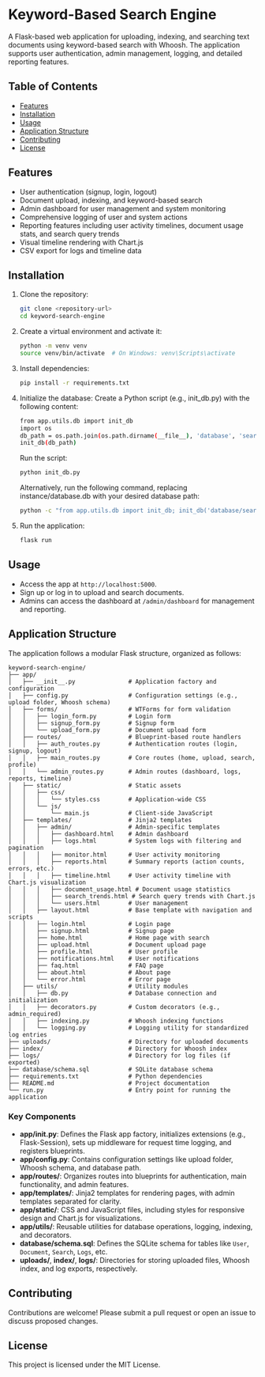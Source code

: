 # Keyword-Based Search Engine

A Flask-based web application for uploading, indexing, and searching text documents using keyword-based search with Whoosh. The application supports user authentication, admin management, logging, and detailed reporting features.

## Table of Contents
- [Features](#features)
- [Installation](#installation)
- [Usage](#usage)
- [Application Structure](#application-structure)
- [Contributing](#contributing)
- [License](#license)

## Features
- User authentication (signup, login, logout)
- Document upload, indexing, and keyword-based search
- Admin dashboard for user management and system monitoring
- Comprehensive logging of user and system actions
- Reporting features including user activity timelines, document usage stats, and search query trends
- Visual timeline rendering with Chart.js
- CSV export for logs and timeline data

## Installation
1. Clone the repository:
   ```bash
   git clone <repository-url>
   cd keyword-search-engine
   ```
2. Create a virtual environment and activate it:
   ```bash
   python -m venv venv
   source venv/bin/activate  # On Windows: venv\Scripts\activate
   ```
3. Install dependencies:
   ```bash
   pip install -r requirements.txt
   ```
4. Initialize the database: Create a Python script (e.g., init_db.py) with the following content:
   ```bash
   from app.utils.db import init_db
   import os
   db_path = os.path.join(os.path.dirname(__file__), 'database', 'search_engine.db')
   init_db(db_path)
   ```
   Run the script:
   ```bash
   python init_db.py
   ```
   Alternatively, run the following command, replacing instance/database.db with your desired database path:
   ```bash
   python -c "from app.utils.db import init_db; init_db('database/search_engine.db')"
   ```
5. Run the application:
   ```bash
   flask run
   ```

## Usage
- Access the app at `http://localhost:5000`.
- Sign up or log in to upload and search documents.
- Admins can access the dashboard at `/admin/dashboard` for management and reporting.

## Application Structure
The application follows a modular Flask structure, organized as follows:

```
keyword-search-engine/
├── app/
│   ├── __init__.py               # Application factory and configuration
│   ├── config.py                 # Configuration settings (e.g., upload folder, Whoosh schema)
│   ├── forms/                    # WTForms for form validation
│   │   ├── login_form.py         # Login form
│   │   ├── signup_form.py        # Signup form
│   │   └── upload_form.py        # Document upload form
│   ├── routes/                   # Blueprint-based route handlers
│   │   ├── auth_routes.py        # Authentication routes (login, signup, logout)
│   │   ├── main_routes.py        # Core routes (home, upload, search, profile)
│   │   └── admin_routes.py       # Admin routes (dashboard, logs, reports, timeline)
│   ├── static/                   # Static assets
│   │   ├── css/
│   │   │   └── styles.css        # Application-wide CSS
│   │   └── js/
│   │       └── main.js           # Client-side JavaScript
│   ├── templates/                # Jinja2 templates
│   │   ├── admin/                # Admin-specific templates
│   │   │   ├── dashboard.html    # Admin dashboard
│   │   │   ├── logs.html         # System logs with filtering and pagination
│   │   │   ├── monitor.html      # User activity monitoring
│   │   │   ├── reports.html      # Summary reports (action counts, errors, etc.)
│   │   │   ├── timeline.html     # User activity timeline with Chart.js visualization
│   │   │   ├── document_usage.html # Document usage statistics
│   │   │   ├── search_trends.html # Search query trends with Chart.js
│   │   │   └── users.html        # User management
│   │   ├── layout.html           # Base template with navigation and scripts
│   │   ├── login.html            # Login page
│   │   ├── signup.html           # Signup page
│   │   ├── home.html             # Home page with search
│   │   ├── upload.html           # Document upload page
│   │   ├── profile.html          # User profile
│   │   ├── notifications.html    # User notifications
│   │   ├── faq.html              # FAQ page
│   │   ├── about.html            # About page
│   │   └── error.html            # Error page
│   ├── utils/                    # Utility modules
│   │   ├── db.py                 # Database connection and initialization
│   │   ├── decorators.py         # Custom decorators (e.g., admin_required)
│   │   ├── indexing.py           # Whoosh indexing functions
│   │   └── logging.py            # Logging utility for standardized log entries
├── uploads/                      # Directory for uploaded documents
├── index/                        # Directory for Whoosh index
├── logs/                         # Directory for log files (if exported)
├── database/schema.sql           # SQLite database schema
├── requirements.txt              # Python dependencies
├── README.md                     # Project documentation
└── run.py                        # Entry point for running the application
```

### Key Components
- **app/__init__.py**: Defines the Flask app factory, initializes extensions (e.g., Flask-Session), sets up middleware for request time logging, and registers blueprints.
- **app/config.py**: Contains configuration settings like upload folder, Whoosh schema, and database path.
- **app/routes/**: Organizes routes into blueprints for authentication, main functionality, and admin features.
- **app/templates/**: Jinja2 templates for rendering pages, with admin templates separated for clarity.
- **app/static/**: CSS and JavaScript files, including styles for responsive design and Chart.js for visualizations.
- **app/utils/**: Reusable utilities for database operations, logging, indexing, and decorators.
- **database/schema.sql**: Defines the SQLite schema for tables like `User`, `Document`, `Search`, `Logs`, etc.
- **uploads/**, **index/**, **logs/**: Directories for storing uploaded files, Whoosh index, and log exports, respectively.

## Contributing
Contributions are welcome! Please submit a pull request or open an issue to discuss proposed changes.

## License
This project is licensed under the MIT License.